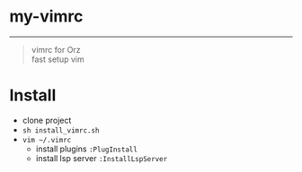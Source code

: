 # my-vimrc
---
> vimrc for Orz  
> fast setup vim 

# Install
- clone project
- `sh install_vimrc.sh`
- `vim ~/.vimrc`
    - install plugins `:PlugInstall`
    - install lsp server `:InstallLspServer`
